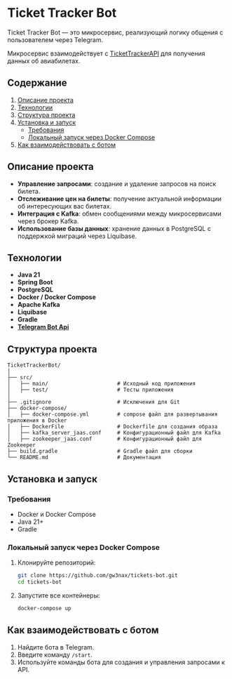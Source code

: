 # Ticket Tracker Bot

Ticket Tracker Bot — это микросервис, реализующий логику общения с пользователем через Telegram.

Микросервис взаимодействует с [TicketTrackerAPI](https://github.com/gw3nax/TicketTrackerAPI) для получения данных об авиабилетах.

## Содержание

1. [Описание проекта](#Описание-проекта)
2. [Технологии](#Технологии)
3. [Структура проекта](#Структура-проекта)
4. [Установка и запуск](#Установка-и-запуск)
    - [Требования](#Требования)
    - [Локальный запуск через Docker Compose](#Локальный-запуск-через-Docker-Compose)
5. [Как взаимодействовать с ботом](#Как-взаимодействовать-с-ботом)

## Описание проекта

- **Управление запросами**: создание и удаление запросов на поиск билета.
- **Отслеживание цен на билеты**: получение актуальной информации об интересующих вас билетах.
- **Интеграция с Kafka**: обмен сообщениями между микросервисами через брокер Kafka.
- **Использование базы данных**: хранение данных в PostgreSQL с поддержкой миграций через Liquibase.

## Технологии

- **Java 21**
- **Spring Boot**
- **PostgreSQL**
- **Docker / Docker Compose**
- **Apache Kafka**
- **Liquibase**
- **Gradle**
- **[Telegram Bot Api](https://github.com/pengrad/java-telegram-bot-api)**

## Структура проекта
```
TicketTrackerBot/
│
├── src/
│   ├── main/                      # Исходный код приложения
│   ├── test/                      # Тесты приложения
│
├── .gitignore                     # Исключения для Git
├── docker-compose/
│   ├── docker-compose.yml         # compose файл для развертывания приложения в Docker
│   ├── DockerFile                 # Dockerfile для создания образа
│   ├── kafka_server_jaas.conf     # Конфигурационный файл для Kafka
│   ├── zookeeper_jaas.conf        # Конфигурационный файл для Zookeeper
├── build.gradle                   # Gradle файл для сборки
└── README.md                      # Документация
```

## Установка и запуск

### Требования

- Docker и Docker Compose
- Java 21+
- Gradle

### Локальный запуск через Docker Compose

1. Клонируйте репозиторий:
    ```bash
    git clone https://github.com/gw3nax/tickets-bot.git
    cd tickets-bot
    ```

2. Запустите все контейнеры:
    ```bash
    docker-compose up
    ```

## Как взаимодействовать с ботом

1. Найдите бота в Telegram.
2. Введите команду `/start`.
3. Используйте команды бота для создания и управления запросами к API.
